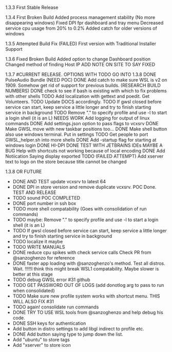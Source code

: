1.3.3
First Stable Release

1.3.4
First Broken Build
Added process management stability (No more disappearing windows)
Fixed DPI fpr dashboard and tray menu
Decreased service cpu usage from 20% to 0.2%
Added catch for older versions of windows

1.3.5
Attempted Build Fix (FAILED)
First version with Traditional Installer Support

1.3.6
Fixed Broken Build
Added option to change Dashboard position
Changed method of finding Host IP
ADD NOTE ON SITE TO SAY FIXED

1.3.7 #CURRENT RELEASE. OPTIONS WITH TODO GO INTO 1.3.8
DONE PulseAudio Bundle (NEED POC)
DONE Add catch to make sure WSL is v2 on 1909. Somehow get rid of support for previous builds. (RESEARCH BUILD NUMBERS)
DONE check to see if bash is existing with which to fix problems with other shells
TODO Add localization with gettext and poedit. Get Volunteers.
TODO Update DOCS accordingly.
TODO If gwsl closed before service can start, keep service a little longer and try to finish starting service in background
TODO Remove "." to specify profile and use -l to start a login shell (it is an L)
NEEDS WORK Add logging for output of linux commands
DONE Add settings.json option to pass flags to vcxsrv
DONE Make GWSL move with new taskbar positions too...
DONE Make shell button also use windows terminal. Put in settings
TODO Get people to port GWSL_helper.sh into more shells
DONE Add -startup flag for starting at windows login
DONE HI-DPI
DONE TEST WITH JETBRAINS IDEs
MAYBE A BUG Help with shortcuts not working because of local encoding
DONE Add Notiication Saying display exported
TODO (FAILED ATTEMPT) Add xserver text to logo on the store because title cannot be changed

1.3.8 OR FUTURE
*  DONE AND TEST update vcxsrv to latest 64
*  DONE DPI in store version and remove duplicate vcxsrv. POC Done. TEST AND RELEASE
*  TODO sound POC COMPLETED
*  DONE port number in ssh box
*  TODO more shell compatability (Goes with consolidation of run commands)
*  TODO maybe: Remove "." to specify profile and use -l to start a login shell (it is an L)
*  TODO If gwsl closed before service can start, keep service a little longer and try to finish starting service in background
*  TODO localize it maybe
*  TODO WRITE MANUALS
*  DONE reduce cpu spikes with check service calls Check PR from @sanzoghenzo for reference
*  DONE faster app loading with @sanzoghenzo's method. Test all distros. Wait. !!!!!I think this might break WSL1 compatability. Maybe slower is better at this stage
*  TODO debug GWSL error #31 github
*  TODO GET PASSWORD OUT OF LOGS (add donotlog arg to pass to run when consolidated)
*  TODO Make sure new profile system works with shortcut menu. THIS WILL ALSO FIX #31
*  TODO again! consolidate run commands
*  DONE TRY TO USE WSL tools from @sanzoghenzo and help debug his code. 
*  DONE SSH keys for authentication
*  Add button in distro settings to add libgl indirect to profile etc.
*  DONE Add button saying type to jump down the list.
*  Add "ubuntu" to store tags
*  Add "xserver" to store icon
